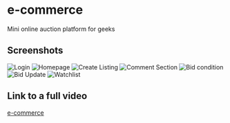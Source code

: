# e-commerce 
Mini online auction platform for geeks 

## Screenshots
![Login](https://github.com/user-attachments/assets/d0e4cfe1-6b33-4f16-85e9-2cc05aa6ce67)
![Homepage](https://github.com/user-attachments/assets/106ece66-f38d-4fce-8d9b-3b493e7a57f2)
![Create Listing](https://github.com/user-attachments/assets/44259983-c029-46f4-b635-ff2c4f0a3fa4)
![Comment Section](![Login](https://github.com/user-attachments/assets/d0e4cfe1-6b33-4f16-85e9-2cc05aa6ce67))
![Bid condition](https://github.com/user-attachments/assets/450e966a-1965-49dd-bc15-ffd7a5d458ab)
![Bid Update](https://github.com/user-attachments/assets/674380d7-502a-4ff1-b37c-aea9f854c010)
![Watchlist](https://github.com/user-attachments/assets/5e9a11f2-9076-418c-a6ae-553a73892afa)

## Link to a full video
[e-commerce](https://streamable.com/8n6ent)




